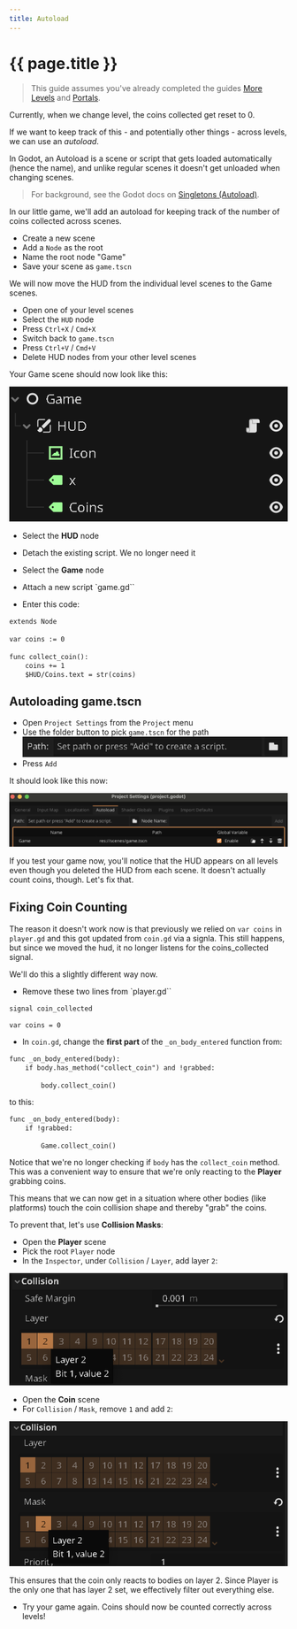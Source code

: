 ```yaml
---
title: Autoload
---
```

# {{ page.title }}

> This guide assumes you've already completed the guides [More Levels](more_levels.md) and [Portals](portals.md).

Currently, when we change level, the coins collected get reset to 0.

If we want to keep track of this - and potentially other things - across levels, we can use an _autoload_.

In Godot, an Autoload is a scene or script that gets loaded automatically (hence the name), and unlike regular scenes it doesn't get unloaded when changing scenes.

> For background, see the Godot docs on [Singletons (Autoload)](https://docs.godotengine.org/en/stable/tutorials/scripting/singletons_autoload.html).

In our little game, we'll add an autoload for keeping track of the number of coins collected across scenes.

* Create a new scene
* Add a `Node` as the root
* Name the root node "Game"
* Save your scene as `game.tscn`

We will now move the HUD from the individual level scenes to the Game scenes.

* Open one of your level scenes
* Select the `HUD` node
* Press `Ctrl+X` / `Cmd+X`
* Switch back to `game.tscn`
* Press `Ctrl+V` / `Cmd+V`
* Delete HUD nodes from your other level scenes

Your Game scene should now look like this:

![Scene Tree](res/autoload/scenetree.png)

* Select the **HUD** node
* Detach the existing script. We no longer need it

* Select the **Game** node
* Attach a new script `game.gd``
* Enter this code:

```gdscript
extends Node

var coins := 0

func collect_coin():
	coins += 1
	$HUD/Coins.text = str(coins)
```

## Autoloading game.tscn

* Open `Project Settings` from the `Project` menu
* Use the folder button to pick `game.tscn` for the path  
![Folder](res/autoload/folder.png)
* Press `Add`

It should look like this now:

![Project Settings/Autoload](res/autoload/project_settings.png)

If you test your game now, you'll notice that the HUD appears on all levels even though you deleted the HUD from each scene. It doesn't actually count coins, though. Let's fix that.

## Fixing Coin Counting

The reason it doesn't work now is that previously we relied on `var coins` in `player.gd` and this got updated from `coin.gd` via a signla. This still happens, but since we moved the hud, it no longer listens for the coins_collected signal.

We'll do this a slightly different way now.

* Remove these two lines from `player.gd``
```gdscript
signal coin_collected
````
```gdscript
var coins = 0
```

* In `coin.gd`, change the **first part** of the `_on_body_entered` function from:

```gdscript
func _on_body_entered(body):
	if body.has_method("collect_coin") and !grabbed:
		
		body.collect_coin()
```

to this:

```gdscript
func _on_body_entered(body):
	if !grabbed:
		
		Game.collect_coin()
```

Notice that we're no longer checking if `body` has the `collect_coin` method. This was a convenient way to ensure that we're only reacting to the **Player** grabbing coins.

This means that we can now get in a situation where other bodies (like platforms) touch the coin collision shape and thereby "grab" the coins.

To prevent that, let's use **Collision Masks**:

* Open the **Player** scene
* Pick the root `Player` node
* In the `Inspector`, under `Collision` / `Layer`, add layer `2`:

![Collision Layer](res/autoload/collision_layer.png)

* Open the **Coin** scene
* For `Collision` / `Mask`, remove `1` and add `2`:

![Collision Mask](res/autoload/collision_mask.png)

This ensures that the coin only reacts to bodies on layer 2. Since Player is the only one that has layer 2 set, we effectively filter out everything else.

* Try your game again. Coins should now be counted correctly across levels!

